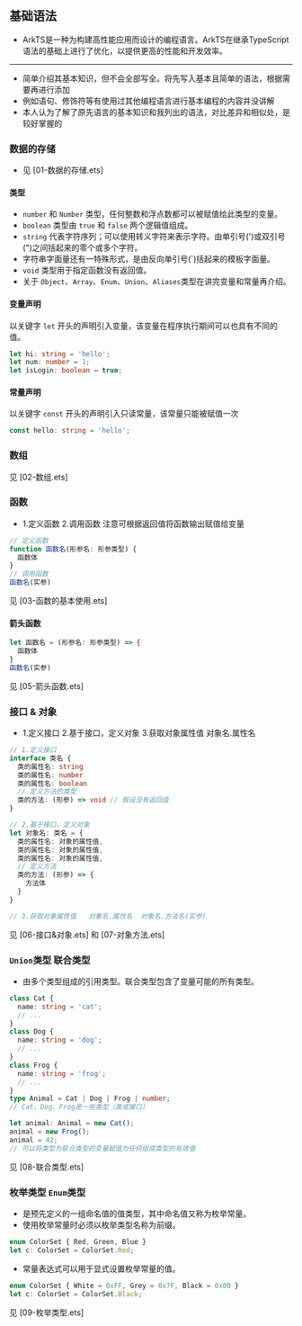 ## 基础语法
- ArkTS是一种为构建高性能应用而设计的编程语言。ArkTS在继承TypeScript语法的基础上进行了优化，以提供更高的性能和开发效率。
--- 
- 简单介绍其基本知识，但不会全部写全。将先写入基本且简单的语法，根据需要再进行添加
- 例如语句、修饰符等有使用过其他编程语言进行基本编程的内容并没讲解
- 本人认为了解了原先语言的基本知识和我列出的语法，对比差异和相似处，是较好掌握的

### 数据的存储
- 见 [01-数据的存储.ets]
#### 类型
- `number` 和 `Number` 类型，任何整数和浮点数都可以被赋值给此类型的变量。
- `boolean` 类型由 `true` 和 `false` 两个逻辑值组成。
- `string` 代表字符序列；可以使用转义字符来表示字符。由单引号(')或双引号(")之间括起来的零个或多个字符。
- 字符串字面量还有一特殊形式，是由反向单引号(`)括起来的模板字面量。
- `void` 类型用于指定函数没有返回值。
- 关于 `Object`、`Array`、`Enum`、`Union`、`Aliases`类型在讲完变量和常量再介绍。
#### 变量声明
以关键字 `let` 开头的声明引入变量，该变量在程序执行期间可以也具有不同的值。
```typescript
let hi: string = 'hello';
let num: number = 1;
let isLogin: boolean = true;
```
#### 常量声明
以关键字 `const` 开头的声明引入只读常量，该常量只能被赋值一次
```typescript
const hello: string = 'hello';
```

### 数组
见 [02-数组.ets]

### 函数
- 1.定义函数  2.调用函数  注意可根据返回值将函数输出赋值给变量
```typescript
// 定义函数
function 函数名(形参名: 形参类型) {
  函数体
}
// 调用函数
函数名(实参)
```
见 [03-函数的基本使用.ets]

#### 箭头函数
```typescript
let 函数名 = (形参名: 形参类型) => {
  函数体
}
函数名(实参)
``` 
见 [05-箭头函数.ets]

### 接口 & 对象
- 1.定义接口   2.基于接口，定义对象   3.获取对象属性值   对象名.属性名
```typescript
// 1.定义接口
interface 类名 {
  类的属性名: string
  类的属性名: number
  类的属性名: boolean
  // 定义方法的类型
  类的方法: (形参) => void // 假设没有返回值
}

// 2.基于接口，定义对象
let 对象名: 类名 = {
  类的属性名: 对象的属性值,
  类的属性名: 对象的属性值,
  类的属性名: 对象的属性值,
  // 定义方法
  类的方法: (形参) => {
    方法体
  }
}

// 3.获取对象属性值   对象名.属性名  对象名.方法名(实参)
```
见 [06-接口&对象.ets]
和 [07-对象方法.ets]

### `Union`类型 联合类型
- 由多个类型组成的引用类型。联合类型包含了变量可能的所有类型。
```typescript
class Cat {
  name: string = 'cat';
  // ...
}
class Dog {
  name: string = 'dog';
  // ...
}
class Frog {
  name: string = 'frog';
  // ...
}
type Animal = Cat | Dog | Frog | number;
// Cat、Dog、Frog是一些类型（类或接口）

let animal: Animal = new Cat();
animal = new Frog();
animal = 42;
// 可以将类型为联合类型的变量赋值为任何组成类型的有效值
```
见 [08-联合类型.ets]

### 枚举类型 `Enum`类型
- 是预先定义的一组命名值的值类型，其中命名值又称为枚举常量。
- 使用枚举常量时必须以枚举类型名称为前缀。
```typescript
enum ColorSet { Red, Green, Blue }
let c: ColorSet = ColorSet.Red;
```
- 常量表达式可以用于显式设置枚举常量的值。
```typescript
enum ColorSet { White = 0xFF, Grey = 0x7F, Black = 0x00 }
let c: ColorSet = ColorSet.Black;
```
见 [09-枚举类型.ets]


